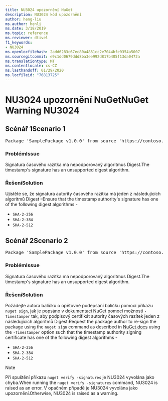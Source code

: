 ```yaml
---
title: NU3024 upozornění NuGet
description: NU3024 kód upozornění
author: heng-liu
ms.author: henli
ms.date: 3/18/2019
ms.topic: reference
ms.reviewer: dtivel
f1_keywords:
- NU3024
ms.openlocfilehash: 2add6283c67ec80a4831cc2e7044bfe0354a5007
ms.sourcegitcommit: e9c1dd0679ddd8ba3ee992d817b405f13da0472a
ms.translationtype: MT
ms.contentlocale: cs-CZ
ms.lasthandoff: 01/29/2020
ms.locfileid: "76813725"
---
```

# <a name="nuget-warning-nu3024"></a><span data-ttu-id="20675-103">NU3024 upozornění NuGet</span><span class="sxs-lookup"><span data-stu-id="20675-103">NuGet Warning NU3024</span></span>

## <a name="scenario-1"></a><span data-ttu-id="20675-104">Scénář 1</span><span class="sxs-lookup"><span data-stu-id="20675-104">Scenario 1</span></span>

<pre>Package 'SamplePackage v1.0.0' from source 'https://contoso.com/index.json': The timestamp signature has an unsupported digest algorithm. The following algorithms are supported: : SHA-2-256, SHA-2-384, SHA-2-512.</pre>

### <a name="issue"></a><span data-ttu-id="20675-105">Problém</span><span class="sxs-lookup"><span data-stu-id="20675-105">Issue</span></span>

<span data-ttu-id="20675-106">Signatura časového razítka má nepodporovaný algoritmus Digest.</span><span class="sxs-lookup"><span data-stu-id="20675-106">The timestamp's signature has an unsupported digest algorithm.</span></span>


### <a name="solution"></a><span data-ttu-id="20675-107">Řešení</span><span class="sxs-lookup"><span data-stu-id="20675-107">Solution</span></span>

<span data-ttu-id="20675-108">Ujistěte se, že signatura autority časového razítka má jeden z následujících algoritmů Digest –</span><span class="sxs-lookup"><span data-stu-id="20675-108">Ensure that the timestamp authority's signature has one of the following digest algorithms -</span></span> 
* `SHA-2-256`
* `SHA-2-384`
* `SHA-2-512`



## <a name="scenario-2"></a><span data-ttu-id="20675-109">Scénář 2</span><span class="sxs-lookup"><span data-stu-id="20675-109">Scenario 2</span></span>

<pre>Package 'SamplePackage v1.0.0' from source 'https://contoso.com/index.json': The primary signature's timestamp signature has an unsupported digest algorithm.</pre>

### <a name="issue"></a><span data-ttu-id="20675-110">Problém</span><span class="sxs-lookup"><span data-stu-id="20675-110">Issue</span></span>

<span data-ttu-id="20675-111">Signatura časového razítka má nepodporovaný algoritmus Digest.</span><span class="sxs-lookup"><span data-stu-id="20675-111">The timestamp's signature has an unsupported digest algorithm.</span></span>


### <a name="solution"></a><span data-ttu-id="20675-112">Řešení</span><span class="sxs-lookup"><span data-stu-id="20675-112">Solution</span></span>

<span data-ttu-id="20675-113">Požádejte autora balíčku o opětovné podepsání balíčku pomocí příkazu `nuget sign`, jak je popsáno v [dokumentaci NuGet](../../create-packages/sign-a-package.md) pomocí možnosti `-Timestamper` tak, aby podpisový certifikát autority časových razítek jeden z následujících algoritmů Digest:</span><span class="sxs-lookup"><span data-stu-id="20675-113">Request the package author to re-sign the package using the `nuget sign` command as described in [NuGet docs](../../create-packages/sign-a-package.md) using the `-Timestamper` option such that the timestamp authority signing certificate has one of the following digest algorithms -</span></span>
* `SHA-2-256`
* `SHA-2-384`
* `SHA-2-512`


> [!Note]
> <span data-ttu-id="20675-114">Při spuštění příkazu `nuget verify -signatures` je NU3024 vyvolána jako chyba.</span><span class="sxs-lookup"><span data-stu-id="20675-114">When running the `nuget verify -signatures` command, NU3024 is raised as an error.</span></span> <span data-ttu-id="20675-115">V opačném případě je NU3024 vyvolána jako upozornění.</span><span class="sxs-lookup"><span data-stu-id="20675-115">Otherwise, NU3024 is raised as a warning.</span></span>
